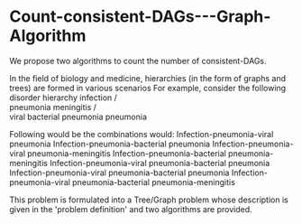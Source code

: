 # Count-consistent-DAGs---Graph-Algorithm
We propose two algorithms to count the number of consistent-DAGs.


In the field of biology and medicine, hierarchies (in the form of graphs and trees) are formed in various scenarios For example, consider 
the following disorder hierarchy
                                infection
                                /       \
                        pneumonia     meningitis
                      /         \
                viral         bacterial
                pneumonia     pneumonia

Following would be the combinations would: 
Infection-pneumonia-viral pneumonia
Infection-pneumonia-bacterial pneumonia
Infection-pneumonia-viral pneumonia-meningitis
Infection-pneumonia-bacterial pneumonia-meningitis
Infection-pneumonia-viral pneumonia-bacterial pneumonia
Infection-pneumonia-viral pneumonia-bacterial pneumonia
Infection-pneumonia-viral pneumonia-bacterial pneumonia-meningitis


This problem is formulated into a Tree/Graph problem whose description is given in the 'problem definition' and two algorithms are 
provided.
